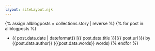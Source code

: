 ```yaml
---
layout: siteLayout.njk
---
```


{% assign allblogposts = collections.story | reverse %}
{% for post in allblogposts %}
- <span class="date">{{ post.data.date | dateformat}}</span>
[{{ post.data.title }}]({{ post.url }}) by {{post.data.author}} 
<span class="grey">({{post.data.words}} words)</span>
{% endfor %}